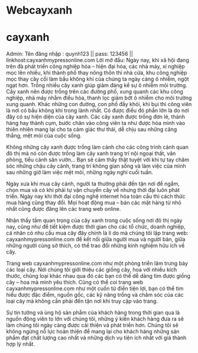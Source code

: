 # Webcayxanh
# cayxanh
Admin: Tên đăng nhập : quynh123 || pass: 123456 || linkhost:cayxanhmypressonline.com
Lời mở đầu: 
Ngày nay, khi xã hội đang trên đà phát triển công nghiệp hóa – hiện đại hóa, các nhà máy, xí nghiệp mọc lên nhiều, khi thành phố thay nông thôn thì nhà cửa, khu công nghiệp mọc thay cây cối làm bầu không khí của chúng ta ngày càng ô nhiễm, ngột ngạt hơn. Trồng nhiều cây xanh giúp giảm đáng kể sự ô nhiễm môi trường. Cây xanh nên được trồng trên các đường phố, xung quanh các khu công nghiệp, nhà máy nhằm điều hòa, thanh lọc giảm bớt ô nhiễm cho môi trường xung quanh. Khác những con đường, con phố đầy khói, khí bụi thì công viên là nơi có bầu không khí trong lành nhất. Có được điều đó phần lớn là do nơi đây có sự hiện diện của cây xanh. Các cây xanh được trồng đơn lẻ, thành hàng hay thành cụm, bước chân vào công viên ta như được hòa mình vào thiên nhiên mang lại cho ta cảm giác thư thái, dễ chịu sau những căng thẳng, mệt mỏi của cuộc sống.

Không những cây xanh được trồng làm cảnh cho các công trình cảnh quan đô thị mà nó còn được trồng làm cây xanh trang trí nội ngoại thất, văn phòng, tiểu cảnh sân vườn… Bạn sẽ cảm thấy thật tuyệt vời khi tự tay chăm sóc những chậu cây cảnh, trang trí không gian sống và làm việc của mình sau những giờ làm việc mệt mỏi, những ngày nghỉ cuối tuần.

Ngày xưa khi mua cây cảnh, người ta thường phải đến tận nơi để ngắm, chọn mua và có khi phải tự vận chuyển cây về nhưng thời đại luôn phát triển. Ngày nay khi thời đại công nghệ internet hóa toàn cầu thì cách thức mua hàng cũng thay đổi. Mọi hoạt động mua – bán các mặt hàng từ nhỏ nhất cũng được đăng lên các trang web online.

Nhận thấy tầm quan trọng của cây xanh trong cuộc sống nơi đô thị ngày nay, cũng như để tiết kiệm được thời gian cho các tổ chức, doanh nghiệp, cá nhân có nhu cầu mua cây đây chính là lí do mà chúng tôi lập trang web: cayxanhmypressonline.com để kết nối giữa người mua và người bán, giữa những người cùng sở thích, có thể trao đổi những kinh nghiệm hữu ích về cây.

Trang web cayxanhmypressonline.com như một phòng triển lãm trưng bày các loại cây. Nơi chúng tôi giới thiệu các giống cây, hoa với nhiều kích thước, chủng loại khác nhau qua đó các bạn có thể dễ dàng tìm được giống cây – hoa mà mình yêu thích. Cũng có thể coi trang web cayxanhmypressonline.com như một cuốn từ điển tiện lợi, bạn có thể tìm hiểu được đặc điểm, nguồn gốc, các kỹ năng trồng và chăm sóc của các loại cây mà không cần phải đến tận nơi khi truy cập vào trang.

Sự tin tưởng và ủng hộ sản phẩm của khách hàng trong thời gian qua là nguồn động viên to lớn với chúng tôi, những ý kiến khách hàng đưa ra sẽ làm chúng tôi ngày càng được cải thiện và phát triển hơn. Chúng tôi sẽ không ngừng nỗ lực hoàn thiện để mang lại cho khách hàng những sản phẩm đạt chất lượng cao nhất và những dịch vụ tiện ích nhất với giá thành hợp lý nhất.  
